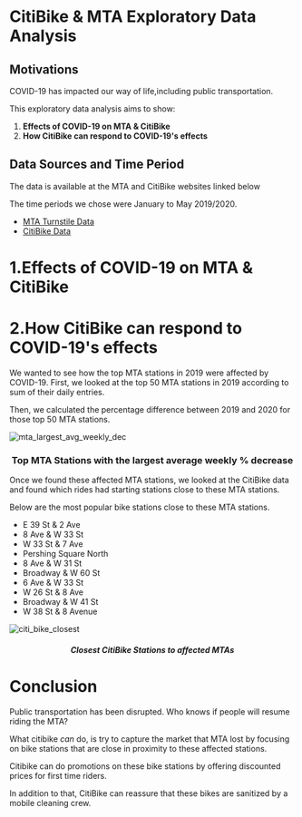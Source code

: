 # CitiBike & MTA Exploratory Data Analysis

## Motivations

<p>COVID-19 has impacted our way of life,including public transportation.</p>
<p>This exploratory data analysis aims to show:</p>

<ol>
	<li><strong>Effects of COVID-19 on MTA & CitiBike</strong></li>
	<li><strong>How CitiBike can respond to COVID-19's effects</strong></li>
</ol>


## Data Sources and Time Period

<p>The data is available at the MTA and CitiBike websites linked below</p>

<p>The time periods we chose were January to May 2019/2020. 

<ul>
	<li><a href="http://web.mta.info/developers/turnstile.html">MTA Turnstile Data</a></li>
	<li><a href="https://www.citibikenyc.com/system-data">CitiBike Data</a></li>
</ul>

# 1.Effects of COVID-19 on MTA & CitiBike






# 2.How CitiBike can respond to COVID-19's effects

We wanted to see how the top MTA stations in 2019 were affected by COVID-19.
First, we looked at the top 50 MTA stations in 2019 according to sum of their daily entries.

Then, we calculated the percentage difference between 2019 and 2020 for those top 50 MTA stations.

![mta_largest_avg_weekly_dec](/images/top_mta_station_largest_avg_weekly_dec.jpeg)

<h3 align="center">Top MTA Stations with the largest average weekly % decrease</h3> 

Once we found these affected MTA stations, we looked at the CitiBike data and found which rides had starting stations close to these MTA stations.

Below are the most popular bike stations close to these MTA stations.

<ul>
	<li> E 39 St & 2 Ave </li>
	<li> 8 Ave & W 33 St </li>
	<li> W 33 St & 7 Ave </li>
	<li> Pershing Square North </li>
	<li> 8 Ave & W 31 St </li>
	<li> Broadway & W 60 St</li>
	<li> 6 Ave & W 33 St</li>
	<li> W 26 St & 8 Ave</li>
	<li> Broadway & W 41 St</li>
	<li> W 38 St & 8 Avenue </li>
</ul>


![citi_bike_closest](/images/close_citibike_to_top_mta.svg)

<h4 align="center"><em>Closest CitiBike Stations to affected MTAs</em></h4> 

# Conclusion

Public transportation has been disrupted. Who knows if people will resume riding the MTA? 

What citibike <em>can</em> do, is try to capture the market that MTA lost by focusing on bike stations that are close in proximity to these affected stations.

Citibike can do promotions on these bike stations by offering discounted prices for first time riders.

In addition to that, CitiBike can reassure that these bikes are sanitized by a mobile cleaning crew. 



